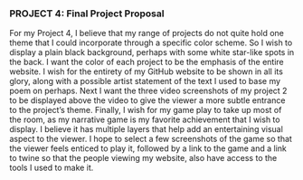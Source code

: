 <h3>PROJECT 4: Final Project Proposal</h3>

For my Project 4, I believe that my range of projects do not quite hold one theme that I could incorporate through a specific color scheme. 
So I wish to display a plain black background, perhaps with some white star-like spots in the back. I want the color of each project to be the emphasis
of the entire website. I wish for the entirety of my GitHub website to be shown in all its glory, along with a possible artist statement of the text I used
to base my poem on perhaps. Next I want the three video screenshots of my project 2 to be displayed above the video to give the viewer a more subtle 
entrance to the project’s theme. Finally, I wish for my game play to take up most of the room, as my narrative game is my favorite achievement that I wish
to display. I believe it has multiple layers that help add an entertaining visual aspect to the viewer. I hope to select a few screenshots of the game so 
that the viewer feels enticed to play it, followed by a link to the game and a link to twine so that the people viewing my website, also have access to the
tools I used to make it.  

